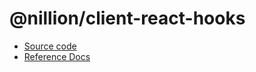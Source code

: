 # @nillion/client-react-hooks

- [Source code](https://github.com/NillionNetwork/client-ts)
- [Reference Docs](https://nillion.pub/client-ts)
